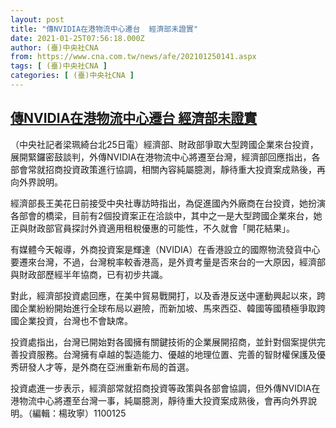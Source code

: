 ```yaml
---
layout: post
title: "傳NVIDIA在港物流中心遷台  經濟部未證實"
date: 2021-01-25T07:56:18.000Z
author: (臺)中央社CNA
from: https://www.cna.com.tw/news/afe/202101250141.aspx
tags: [ (臺)中央社CNA ]
categories: [ (臺)中央社CNA ]
---
```

<!--1611561378000-->
[傳NVIDIA在港物流中心遷台  經濟部未證實](https://www.cna.com.tw/news/afe/202101250141.aspx)
------

<div>
<div></div><div class="paragraph"><p>（中央社記者梁珮綺台北25日電）經濟部、財政部爭取大型跨國企業來台投資，展開緊鑼密鼓談判，外傳NVIDIA在港物流中心將遷至台灣，經濟部回應指出，各部會常就招商投資政策進行協調，相關內容純屬臆測，靜待重大投資案成熟後，再向外界說明。</p><p>經濟部長王美花日前接受中央社專訪時指出，為促進國內外廠商在台投資，她扮演各部會的橋梁，目前有2個投資案正在洽談中，其中之一是大型跨國企業來台，她正與財政部官員探討外資適用租稅優惠的可能性，不久就會「開花結果」。</p><p>有媒體今天報導，外商投資案是輝達（NVIDIA）在香港設立的國際物流發貨中心要遷來台灣，不過，台灣稅率較香港高，是外資考量是否來台的一大原因，經濟部與財政部歷經半年協商，已有初步共識。</p><p>對此，經濟部投資處回應，在美中貿易戰開打，以及香港反送中運動興起以來，跨國企業紛紛開始進行全球布局以避險，而新加坡、馬來西亞、韓國等國積極爭取跨國企業投資，台灣也不會缺席。</p><p>投資處指出，台灣已開始對各國擁有關鍵技術的企業展開招商，並針對個案提供完善投資服務。台灣擁有卓越的製造能力、優越的地理位置、完善的智財權保護及優秀研發人才等，是外商在亞洲重新布局的首選。</p><p>投資處進一步表示，經濟部常就招商投資等政策與各部會協調，但外傳NVIDIA在港物流中心將遷至台灣一事，純屬臆測，靜待重大投資案成熟後，會再向外界說明。（編輯：楊玫寧）1100125</p></div>
</div>
